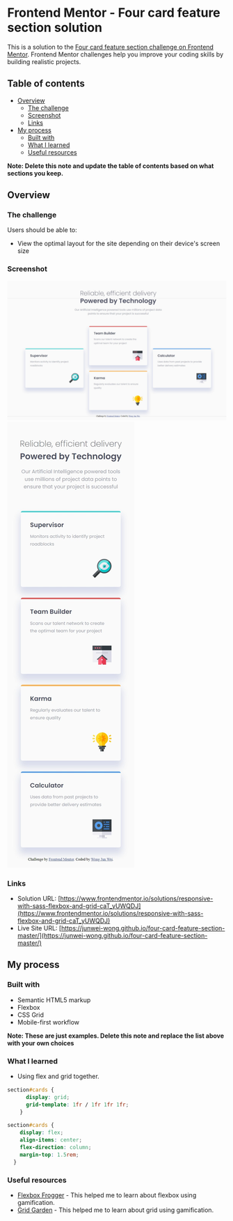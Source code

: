 # Frontend Mentor - Four card feature section solution

This is a solution to the [Four card feature section challenge on Frontend Mentor](https://www.frontendmentor.io/challenges/four-card-feature-section-weK1eFYK). Frontend Mentor challenges help you improve your coding skills by building realistic projects. 

## Table of contents

- [Overview](#overview)
  - [The challenge](#the-challenge)
  - [Screenshot](#screenshot)
  - [Links](#links)
- [My process](#my-process)
  - [Built with](#built-with)
  - [What I learned](#what-i-learned)
  - [Useful resources](#useful-resources)

**Note: Delete this note and update the table of contents based on what sections you keep.**

## Overview

### The challenge

Users should be able to:

- View the optimal layout for the site depending on their device's screen size

### Screenshot

![Screenshot for desktop](./images/screenshot_desktop.jpeg)
![Screenshot for mobile](./images/screenshot_mobile.jpeg)

### Links

- Solution URL: [https://www.frontendmentor.io/solutions/responsive-with-sass-flexbox-and-grid-caT_yUWQDJ](https://www.frontendmentor.io/solutions/responsive-with-sass-flexbox-and-grid-caT_yUWQDJ)
- Live Site URL: [https://junwei-wong.github.io/four-card-feature-section-master/](https://junwei-wong.github.io/four-card-feature-section-master/)

## My process

### Built with

- Semantic HTML5 markup
- Flexbox
- CSS Grid
- Mobile-first workflow

**Note: These are just examples. Delete this note and replace the list above with your own choices**

### What I learned

- Using flex and grid together.

```css
section#cards {
      display: grid;
      grid-template: 1fr / 1fr 1fr 1fr;
    }
```
```css
section#cards {
    display: flex;
    align-items: center;
    flex-direction: column;
    margin-top: 1.5rem;
  }
```

### Useful resources

- [Flexbox Frogger](https://flexboxfroggy.com/) - This helped me to learn about flexbox using gamification.
- [Grid Garden](https://cssgridgarden.com/) - This helped me to learn about grid using gamification.

